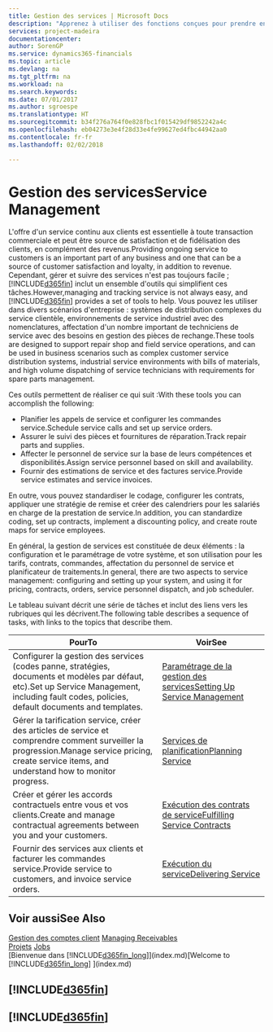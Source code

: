 ```yaml
---
title: Gestion des services | Microsoft Docs
description: "Apprenez à utiliser des fonctions conçues pour prendre en charge les opérations de l'atelier de réparation et du service clientèle."
services: project-madeira
documentationcenter: 
author: SorenGP
ms.service: dynamics365-financials
ms.topic: article
ms.devlang: na
ms.tgt_pltfrm: na
ms.workload: na
ms.search.keywords: 
ms.date: 07/01/2017
ms.author: sgroespe
ms.translationtype: HT
ms.sourcegitcommit: b34f276a764f0e828fbc1f015429df9852242a4c
ms.openlocfilehash: eb04273e3e4f28d33e4fe99627ed4fbc44942aa0
ms.contentlocale: fr-fr
ms.lasthandoff: 02/02/2018

---
```

# <a name="service-management"></a><span data-ttu-id="15f2f-103">Gestion des services</span><span class="sxs-lookup"><span data-stu-id="15f2f-103">Service Management</span></span>
<span data-ttu-id="15f2f-104">L'offre d'un service continu aux clients est essentielle à toute transaction commerciale et peut être source de satisfaction et de fidélisation des clients, en complément des revenus.</span><span class="sxs-lookup"><span data-stu-id="15f2f-104">Providing ongoing service to customers is an important part of any business and one that can be a source of customer satisfaction and loyalty, in addition to revenue.</span></span> <span data-ttu-id="15f2f-105">Cependant, gérer et suivre des services n'est pas toujours facile ; [!INCLUDE[d365fin](includes/d365fin_md.md)] inclut un ensemble d'outils qui simplifient ces tâches.</span><span class="sxs-lookup"><span data-stu-id="15f2f-105">However,managing and tracking service is not always easy, and [!INCLUDE[d365fin](includes/d365fin_md.md)] provides a set of tools to help.</span></span> <span data-ttu-id="15f2f-106">Vous pouvez les utiliser dans divers scénarios d'entreprise : systèmes de distribution complexes du service clientèle, environnements de service industriel avec des nomenclatures, affectation d'un nombre important de techniciens de service avec des besoins en gestion des pièces de rechange.</span><span class="sxs-lookup"><span data-stu-id="15f2f-106">These tools are designed to support repair shop and field service operations, and can be used in business scenarios such as complex customer service distribution systems, industrial service environments with bills of materials, and high volume dispatching of service technicians with requirements for spare parts management.</span></span>  

 <span data-ttu-id="15f2f-107">Ces outils permettent de réaliser ce qui suit :</span><span class="sxs-lookup"><span data-stu-id="15f2f-107">With these tools you can accomplish the following:</span></span>  

* <span data-ttu-id="15f2f-108">Planifier les appels de service et configurer les commandes service.</span><span class="sxs-lookup"><span data-stu-id="15f2f-108">Schedule service calls and set up service orders.</span></span>  
* <span data-ttu-id="15f2f-109">Assurer le suivi des pièces et fournitures de réparation.</span><span class="sxs-lookup"><span data-stu-id="15f2f-109">Track repair parts and supplies.</span></span>  
* <span data-ttu-id="15f2f-110">Affecter le personnel de service sur la base de leurs compétences et disponibilités.</span><span class="sxs-lookup"><span data-stu-id="15f2f-110">Assign service personnel based on skill and availability.</span></span>  
* <span data-ttu-id="15f2f-111">Fournir des estimations de service et des factures service.</span><span class="sxs-lookup"><span data-stu-id="15f2f-111">Provide service estimates and service invoices.</span></span>  

<span data-ttu-id="15f2f-112">En outre, vous pouvez standardiser le codage, configurer les contrats, appliquer une stratégie de remise et créer des calendriers pour les salariés en charge de la prestation de service.</span><span class="sxs-lookup"><span data-stu-id="15f2f-112">In addition, you can standardize coding, set up contracts, implement a discounting policy, and create route maps for service employees.</span></span>  

<span data-ttu-id="15f2f-113">En général, la gestion de services est constituée de deux éléments : la configuration et le paramétrage de votre système, et son utilisation pour les tarifs, contrats, commandes, affectation du personnel de service et planificateur de traitements.</span><span class="sxs-lookup"><span data-stu-id="15f2f-113">In general, there are two aspects to service management: configuring and setting up your system, and using it for pricing, contracts, orders, service personnel dispatch, and job scheduler.</span></span>  

<span data-ttu-id="15f2f-114">Le tableau suivant décrit une série de tâches et inclut des liens vers les rubriques qui les décrivent.</span><span class="sxs-lookup"><span data-stu-id="15f2f-114">The following table describes a sequence of tasks, with links to the topics that describe them.</span></span>   

|<span data-ttu-id="15f2f-115">**Pour**</span><span class="sxs-lookup"><span data-stu-id="15f2f-115">**To**</span></span>|<span data-ttu-id="15f2f-116">**Voir**</span><span class="sxs-lookup"><span data-stu-id="15f2f-116">**See**</span></span>|  
|------------|-------------|  
|<span data-ttu-id="15f2f-117">Configurer la gestion des services (codes panne, stratégies, documents et modèles par défaut, etc).</span><span class="sxs-lookup"><span data-stu-id="15f2f-117">Set up Service Management, including fault codes, policies, default documents and templates.</span></span>|[<span data-ttu-id="15f2f-118">Paramétrage de la gestion des services</span><span class="sxs-lookup"><span data-stu-id="15f2f-118">Setting Up Service Management</span></span>](service-setup-service.md)|  
|<span data-ttu-id="15f2f-119">Gérer la tarification service, créer des articles de service et comprendre comment surveiller la progression.</span><span class="sxs-lookup"><span data-stu-id="15f2f-119">Manage service pricing, create service items, and understand how to monitor progress.</span></span>|[<span data-ttu-id="15f2f-120">Services de planification</span><span class="sxs-lookup"><span data-stu-id="15f2f-120">Planning Service</span></span>](service-plan-service.md)|  
|<span data-ttu-id="15f2f-121">Créer et gérer les accords contractuels entre vous et vos clients.</span><span class="sxs-lookup"><span data-stu-id="15f2f-121">Create and manage contractual agreements between you and your customers.</span></span>|[<span data-ttu-id="15f2f-122">Exécution des contrats de service</span><span class="sxs-lookup"><span data-stu-id="15f2f-122">Fulfilling Service Contracts</span></span>](service-fulfill-service-contracts.md)|  
|<span data-ttu-id="15f2f-123">Fournir des services aux clients et facturer les commandes service.</span><span class="sxs-lookup"><span data-stu-id="15f2f-123">Provide service to customers, and invoice service orders.</span></span>|[<span data-ttu-id="15f2f-124">Exécution du service</span><span class="sxs-lookup"><span data-stu-id="15f2f-124">Delivering Service</span></span>](service-deliver-service.md)|  

## <a name="see-also"></a><span data-ttu-id="15f2f-125">Voir aussi</span><span class="sxs-lookup"><span data-stu-id="15f2f-125">See Also</span></span>  
<span data-ttu-id="15f2f-126">[Gestion des comptes client](receivables-manage-receivables.md) </span><span class="sxs-lookup"><span data-stu-id="15f2f-126">[Managing Receivables](receivables-manage-receivables.md) </span></span>  
<span data-ttu-id="15f2f-127">[Projets](projects-how-create-jobs.md) </span><span class="sxs-lookup"><span data-stu-id="15f2f-127">[Jobs](projects-how-create-jobs.md) </span></span>  
<span data-ttu-id="15f2f-128">[Bienvenue dans [!INCLUDE[d365fin_long](includes/d365fin_long_md.md)]](index.md)</span><span class="sxs-lookup"><span data-stu-id="15f2f-128">[Welcome to [!INCLUDE[d365fin_long](includes/d365fin_long_md.md)] ](index.md)</span></span>

## [!INCLUDE[d365fin](includes/free_trial_md.md)]  
## [!INCLUDE[d365fin](includes/training_link_md.md)]

